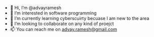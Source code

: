 - 👋 Hi, I’m @advayramesh
- 👀 I’m interested in software programming
- 🌱 I’m currently learning cyberscuirty becuase I am new to the area
- 💞️ I’m looking to collaborate on any kind of proejct
- 📫 You can reach me on advay.ramesh@gmail.com

<!---
advayramesh/advayramesh is a ✨ special ✨ repository because its `README.md` (this file) appears on your GitHub profile.
You can click the Preview link to take a look at your changes.
--->

